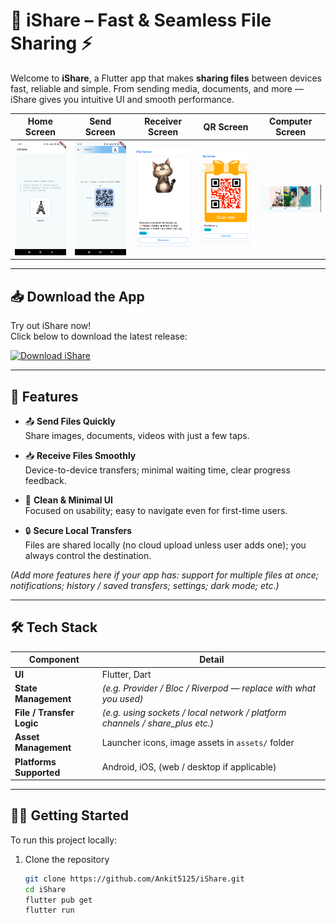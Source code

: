 # 📲 iShare – Fast & Seamless File Sharing ⚡

Welcome to **iShare**, a Flutter app that makes **sharing files** between devices fast, reliable and simple. From sending media, documents, and more — iShare gives you intuitive UI and smooth performance.

| Home Screen | Send Screen | Receiver Screen | QR Screen | Computer Screen |
|-------------|-------------|-----------------|-----------|-----------------|
| <img src="assets/images/home.png" alt="Home Screen" width="200"/> | <img src="assets/images/send.png" alt="Send Screen" width="200"/> | <img src="assets/images/cat.png" alt="Receiver Screen" width="200"/> | <img src="assets/images/QR.png" alt="QR Screen" width="200"/> | <img src="assets/images/computer.png" alt="Computer Screen" width="200"/> |

---

## 📥 Download the App

Try out iShare now!  
Click below to download the latest release:

[![Download iShare](https://img.shields.io/badge/Download%20App-Click%20Here-blue?style=for-the-badge&logo=google-drive)](https://drive.google.com/file/d/1gYu3bLGlLzKXSwzEm8ym-3I3HN7LDkN-/view?usp=sharing)

---

## 🚀 Features

- 📤 **Send Files Quickly**  
  Share images, documents, videos with just a few taps.

- 📥 **Receive Files Smoothly**  
  Device-to-device transfers; minimal waiting time, clear progress feedback.

- 🎨 **Clean & Minimal UI**  
  Focused on usability; easy to navigate even for first-time users.

- 🔒 **Secure Local Transfers**  
  Files are shared locally (no cloud upload unless user adds one); you always control the destination.

*(Add more features here if your app has: support for multiple files at once; notifications; history / saved transfers; settings; dark mode; etc.)*

---

## 🛠️ Tech Stack

| Component | Detail |
|-----------|--------|
| **UI** | Flutter, Dart |
| **State Management** | *(e.g. Provider / Bloc / Riverpod — replace with what you used)* |
| **File / Transfer Logic** | *(e.g. using sockets / local network / platform channels / share_plus etc.)* |
| **Asset Management** | Launcher icons, image assets in `assets/` folder |
| **Platforms Supported** | Android, iOS, (web / desktop if applicable) |

---

## 🧑‍💻 Getting Started

To run this project locally:

1. Clone the repository  
   ```bash
   git clone https://github.com/Ankit5125/iShare.git
   cd iShare
   flutter pub get
   flutter run
